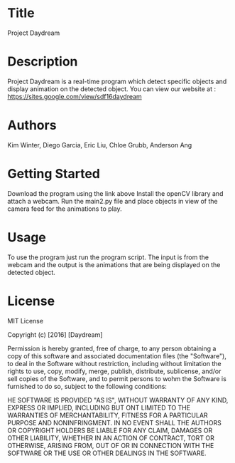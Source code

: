 # Title

Project Daydream

#  Description

Project Daydream is a real-time program which detect specific objects and display animation on the detected object.
You can view our website at : https://sites.google.com/view/sdf16daydream

# Authors

Kim Winter, Diego Garcia, Eric Liu, Chloe Grubb, Anderson Ang

# Getting Started

Download the program using the link above
Install the openCV library and attach a webcam.
Run the main2.py file and place objects in view of the camera feed for the animations to play.

# Usage

To use the program just run the program script.
The input is from the webcam and the output is the animations that are being displayed on the detected object.

# License

MIT License

Copyright (c) [2016] [Daydream]

Permission is hereby granted, free of charge, to any person obtaining a copy of this software and associated documentation files (the "Software"), to deal in the Software without restriction, including without limitation the rights to use, copy, modify, merge, publish, distribute, sublicense, and/or sell copies of the Software, and to permit persons to wohm the Software is furnished to do so, subject to the following conditions:

HE SOFTWARE IS PROVIDED "AS IS", WITHOUT WARRANTY OF ANY KIND, EXPRESS OR IMPLIED, INCLUDING BUT ONT LIMITED TO THE WARRANTIES OF MERCHANTABILITY, FITNESS FOR A PARTICULAR PURPOSE AND NONINFRINGMENT. IN NO EVENT SHALL THE AUTHORS OR COPYRIGHT HOLDERS BE LIABLE FOR ANY CLAIM, DAMAGES OR OTHER LIABILITY, WHETHER IN AN ACTION OF CONTRACT, TORT OR OTHERWISE, ARISING FROM, OUT OF OR IN CONNECTION WITH THE SOFTWARE OR THE USE OR OTHER DEALINGS IN THE SOFTWARE.
